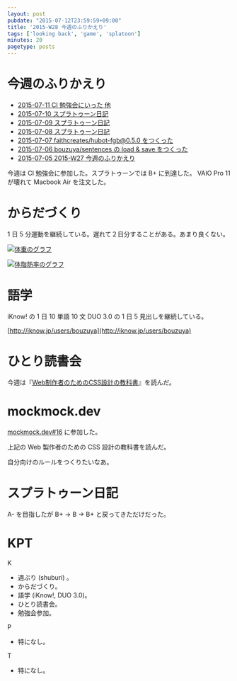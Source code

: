 ```yaml
---
layout: post
pubdate: "2015-07-12T23:59:59+09:00"
title: '2015-W28 今週のふりかえり'
tags: ['looking back', 'game', 'splatoon']
minutes: 20
pagetype: posts
---
```

# 今週のふりかえり

- [2015-07-11 CI 勉強会にいった 他][2015-07-11]
- [2015-07-10 スプラトゥーン日記][2015-07-10]
- [2015-07-09 スプラトゥーン日記][2015-07-09]
- [2015-07-08 スプラトゥーン日記][2015-07-08]
- [2015-07-07 faithcreates/hubot-fgb@0.5.0 をつくった][2015-07-07]
- [2015-07-06 bouzuya/sentences の load & save をつくった][2015-07-06]
- [2015-07-05 2015-W27 今週のふりかえり][2015-07-05]

今週は CI 勉強会に参加した。スプラトゥーンでは B+ に到達した。 VAIO Pro 11 が壊れて Macbook Air を注文した。

# からだづくり

1 日 5 分運動を継続している。遅れて２日分することがある。あまり良くない。

[![体重のグラフ][graph-weight-img]][graph-weight-url]

[![体脂肪率のグラフ][graph-percent-img]][graph-percent-url]

# 語学

iKnow! の 1 日 10 単語 10 文 DUO 3.0 の 1 日 5 見出しを継続している。

[http://iknow.jp/users/bouzuya](http://iknow.jp/users/bouzuya)

# ひとり読書会

今週は『[Web制作者のためのCSS設計の教科書](http://www.amazon.co.jp/dp/B00M0ESXUI/)』を読んだ。

# mockmock.dev

[mockmock.dev#16](http://mockmock.connpass.com/event/17285/) に参加した。

上記の Web 製作者のための CSS 設計の教科書を読んだ。

自分向けのルールをつくりたいなあ。

# スプラトゥーン日記

A- を目指したが B+ → B → B+ と戻ってきただけだった。

# KPT

K

- 週ぶり (shuburi) 。
- からだづくり。
- 語学 (iKnow!, DUO 3.0)。
- ひとり読書会。
- 勉強会参加。

P

- 特になし。

T

- 特になし。

[graph-percent-img]: http://graph.hatena.ne.jp/bouzuya/graph?graphname=percent&startdate=2015-01-01&enddate=2015-07-12
[graph-percent-url]: http://graph.hatena.ne.jp/bouzuya/percent/?startdate=2015-01-01&enddate=2015-07-12
[graph-weight-img]: http://graph.hatena.ne.jp/bouzuya/graph?graphname=weight&startdate=2015-01-01&enddate=2015-07-12
[graph-weight-url]: http://graph.hatena.ne.jp/bouzuya/weight/?startdate=2015-01-01&enddate=2015-07-12
[shuburi]: http://shuburi.org
[2015-07-11]: http://blog.bouzuya.net/2015/07/11/
[2015-07-10]: http://blog.bouzuya.net/2015/07/10/
[2015-07-09]: http://blog.bouzuya.net/2015/07/09/
[2015-07-08]: http://blog.bouzuya.net/2015/07/08/
[2015-07-07]: http://blog.bouzuya.net/2015/07/07/
[2015-07-06]: http://blog.bouzuya.net/2015/07/06/
[2015-07-05]: http://blog.bouzuya.net/2015/07/05/
